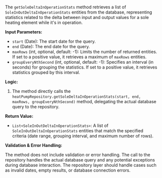 The `getSoleDeltaInOperationStats` method retrieves a list of `SoleInOutDeltaInOperationStats` entities from the database, representing statistics related to the delta between input and output values for a sole heating element while it's in operation.

**Input Parameters:**

*   `start` (Date): The start date for the query.
*   `end` (Date): The end date for the query.
*   `maxRows` (int, optional, default: -1):  Limits the number of returned entities. If set to a positive value, it retrieves a maximum of `maxRows` entities.
*   `groupEveryNthSecond` (int, optional, default: -1):  Specifies an interval (in seconds) for grouping the statistics. If set to a positive value, it retrieves statistics grouped by this interval.

**Logic:**

1.  The method directly calls the `heatPumpRepository.getSoleDeltaInOperationStats(start, end, maxRows, groupEveryNthSecond)` method, delegating the actual database query to the repository.

**Return Value:**

*   `List<SoleInOutDeltaInOperationStats>`: A list of `SoleInOutDeltaInOperationStats` entities that match the specified criteria (date range, grouping interval, and maximum number of rows).

**Validation & Error Handling:**

The method does not include validation or error handling. The call to the repository handles the actual database query and any potential exceptions during database interaction. The repository layer should handle cases such as invalid dates, empty results, or database connection errors.